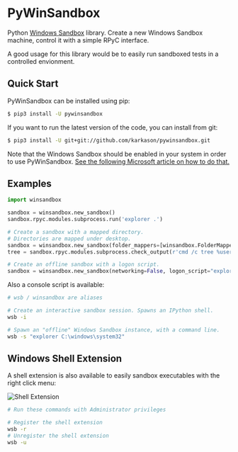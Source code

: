 # PyWinSandbox
Python [Windows Sandbox](https://techcommunity.microsoft.com/t5/windows-kernel-internals/windows-sandbox/ba-p/301849) library.
Create a new Windows Sandbox machine, control it with a simple RPyC interface.

A good usage for this library would be to easily run sandboxed tests in a controlled envionment.

Quick Start
------------

PyWinSandbox can be installed using pip:

```sh
$ pip3 install -U pywinsandbox
```

If you want to run the latest version of the code, you can install from git:

```sh
$ pip3 install -U git+git://github.com/karkason/pywinsandbox.git
```

Note that the Windows Sandbox should be enabled in your system in order to use PyWinSandbox. [See the following Microsoft article on how to do that.](https://techcommunity.microsoft.com/t5/windows-kernel-internals/windows-sandbox/ba-p/301849)

Examples
-------

```python
import winsandbox

sandbox = winsandbox.new_sandbox()
sandbox.rpyc.modules.subprocess.run('explorer .')

# Create a sandbox with a mapped directory.
# Directories are mapped under desktop.
sandbox = winsandbox.new_sandbox(folder_mappers=[winsandbox.FolderMapper(r'C:\users\public')])
tree = sandbox.rpyc.modules.subprocess.check_output(r'cmd /c tree %userprofile%\Desktop\public')

# Create an offline sandbox with a logon script.
sandbox = winsandbox.new_sandbox(networking=False, logon_script="explorer .")
```

Also a console script is available:

```sh
# wsb / winsandbox are aliases

# Create an interactive sandbox session. Spawns an IPython shell.
wsb -i

# Spawn an "offline" Windows Sandbox instance, with a command line.
wsb -s "explorer C:\windows\system32" 
```

Windows Shell Extension
-------
A shell extension is also available to easily sandbox executables with the right click menu:

![Shell Extension](https://i.imgur.com/WXrE1du.png)

```sh
# Run these commands with Administrator privileges

# Register the shell extension
wsb -r
# Unregister the shell extension
wsb -u
```
